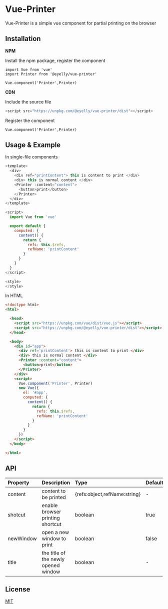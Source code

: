 # Vue-Printer

Vue-Printer is a simple vue component for partial printing on the browser

## Installation

**NPM**

Install the npm package, register the component

```
import Vue from 'vue'
import Printer from '@eyelly/vue-printer'

Vue.component('Printer',Printer)
```
**CDN**

Include the source file
```javascript
<script src="https://unpkg.com/@eyelly/vue-printer/dist"></script>
```
Register the component
```
Vue.component('Printer',Printer)
```

## Usage & Example

In single-file components
```javascript
<template>
  <div>
    <div ref="printContent"> this is content to print </div>
    <div> this is normal content </div>
    <Printer :content="content">
      <button>print</button>
    </Printer>
  </div>
</template>

<script>
  import Vue from 'vue'

  export default {
    computed: {
      content() {
        return {
          refs: this.$refs,
          refName: 'printContent'
        }
      }
    }
  }
</script>

<style>
</style>
```
In HTML
```html
<!doctype html>
<html>

  <head>
    <script src="https://unpkg.com/vue/dist/vue.js"></script>
    <script src="https://unpkg.com/@eyelly/vue-printer/dist"></script>
  </head>

  <body>
    <div id="app">
      <div ref='printContent'> this is content to print </div>
      <div> this is normal content </div>
      <Printer :content="content">
        <button>print</button>
      </Printer>
    </div>
    <script>
      Vue.component('Printer', Printer)
      new Vue({
        el: '#app',
        computed: {
          content() {
            return {
              refs: this.$refs,
              refName: 'printContent'
            }
          }
        }
      })
    </script>
  </body>

</html>
```
## API

| Property  | Description                          | Type                         | Default |
| :-------- | :----------------------------------- | :--------------------------- | :------ |
| content   | content to be printed                | {refs:object,refName:string} | -       |
| shotcut   | enable browser printing shortcut     | boolean                      | true    |
| newWindow | open a new window to print           | boolean                      | false   |
| title     | the title of the newly opened window | boolean                      | -       |

## License

[MIT]()
